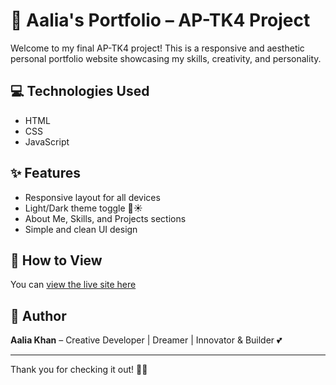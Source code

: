 # 🌸 Aalia's Portfolio – AP-TK4 Project

Welcome to my final AP-TK4 project! This is a responsive and aesthetic personal portfolio website showcasing my skills, creativity, and personality.

## 💻 Technologies Used
- HTML
- CSS
- JavaScript

## ✨ Features
- Responsive layout for all devices
- Light/Dark theme toggle 🌙☀️
- About Me, Skills, and Projects sections
- Simple and clean UI design

## 🚀 How to View
You can [view the live site here](https://aaliaintech.github.io/AP-TK4/) 

## 🧠 Author
**Aalia Khan** – Creative Developer | Dreamer | Innovator & Builder 💕

---

Thank you for checking it out! 🌈✨
